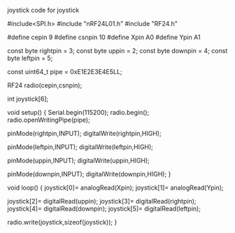  joystick
code for joystick

#include<SPI.h>
#include "nRF24L01.h" 
#include "RF24.h"

#define cepin 9 
#define csnpin 10 
#define Xpin A0 
#define Ypin A1

const byte rightpin = 3;
const byte uppin = 2; 
const byte downpin = 4; 
const byte leftpin = 5;

const uint64_t pipe = 0xE1E2E3E4E5LL;

RF24 radio(cepin,csnpin);

int joystick[6];

void setup() 
{ 
  Serial.begin(115200); 
  radio.begin(); 
  radio.openWritingPipe(pipe);

  pinMode(rightpin,INPUT);
  digitalWrite(rightpin,HIGH);

  pinMode(leftpin,INPUT);
  digitalWrite(leftpin,HIGH);

  pinMode(uppin,INPUT);
  digitalWrite(uppin,HIGH);

  pinMode(downpin,INPUT);
  digitalWrite(downpin,HIGH);
}

void loop()
{ 
  joystick[0]= analogRead(Xpin); 
  joystick[1]= analogRead(Ypin);

  joystick[2]= digitalRead(uppin);
  joystick[3]= digitalRead(rightpin);
  joystick[4]= digitalRead(downpin);
  joystick[5]= digitalRead(leftpin);

  radio.write(joystick,sizeof(joystick));
}

  

